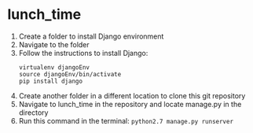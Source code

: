 # lunch_time
1. Create a folder to install Django environment
2. Navigate to the folder
3. Follow the instructions to install Django:
    ```
    virtualenv djangoEnv
    source djangoEnv/bin/activate
    pip install django
    ```
4. Create another folder in a different location to clone this git repository
5. Navigate to lunch_time in the repository and locate manage.py in the directory
7. Run this command in the terminal: ```python2.7 manage.py runserver```

